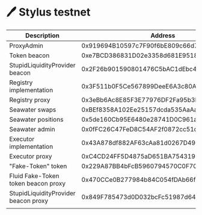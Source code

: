 # 🖊 Stylus testnet

| Description                          | Address                                    |
| ------------------------------------ | ------------------------------------------ |
| ProxyAdmin                           | 0x919694B10597c7F90f6bE809c66d758B85D1e779 |
| Token beacon                         | 0xe7BCD386831D02e3358d681E951823FdefD7418c |
| StupidLiquidityProvider beacon       | 0x2F26b901590801476C5bAC1dEbc4E42379127A44 |
| Registry implementation              | 0x3F511b0F5Ce567899DeeE6A3c80A2742272687D0 |
| Registry proxy                       | 0x3eBb6Ac8E85F3E77976DF2Fa95b3Dc2b06Ac2741 |
| Seawater swaps                       | 0xBEf8358A102Ee25157dcda535AaAa752927932BA |
| Seawater positions                   | 0x5de160Cb95E6480e28741D0C961a3107Bfb76EB8 |
| Seawater admin                       | 0x0fFC26C47FeD8C54AF2f0872cc51d79D173730a8 |
| Executor implementation              | 0x43A878df882AF63cAa81d0267D49ec4Bb31C57d8 |
| Executor proxy                       | 0xC4CD24FF5D4875aD651BA7543197EB400d7cBaeB |
| "Fake-Token" token                   | 0x229A87BB4bFcB5960794570C0F70EadBf958a985 |
| Fluid Fake-Token token beacon proxy  | 0x470CCe0B277984b84C054fDAb66f8b1A7a9198cF |
| StupidLiquidityProvider beacon proxy | 0x849F785473d0D032bcFc51987d6481BCE3e7C122 |
|                                      |                                            |
